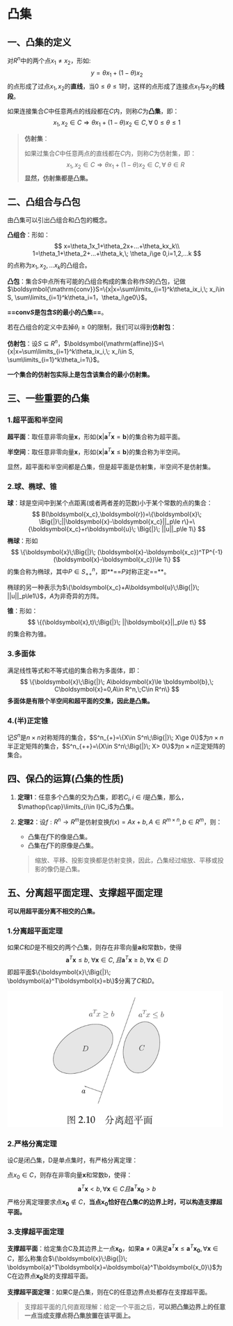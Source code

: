 # 凸集

## 一、凸集的定义

对$R^n$中的两个点$x_1\neq x_2$，形如:
$$
y=\theta x_1+(1-\theta)x_2
$$
的点形成了过点$x_1,x_2$的**直线**，当$0\le \theta \le 1$时，这样的点形成了连接点$x_1$与$x_2$的**线段**。

如果连接集合$C$中任意两点的线段都在$C$内，则称$C$为**凸集**，即：
$$
x_1,x_2\in C\Rightarrow\theta x_1+(1-\theta)x_2\in C,\forall \;0\le \theta\le 1
$$

> **仿射集**：
>
> 如果过集合$C$中任意两点的直线都在$C$内，则称$C$为仿射集，即：
> $$
> x_1,x_2\in C \Rightarrow \theta x_1+(1-\theta)x_2\in C,\forall \; \theta \in R
> $$
> **显然，仿射集都是凸集。**



## 二、凸组合与凸包

由凸集可以引出凸组合和凸包的概念。

**凸组合**：形如：
$$
x=\theta_1x_1+\theta_2x+...+\theta_kx_k\\
1=\theta_1+\theta_2+...+\theta_k,\; \theta_i\ge 0,i=1,2,...k
$$
的点称为$x_1,x_2,...x_k$的凸组合。



**凸包**：集合$S$中点所有可能的凸组合构成的集合称作$S$的凸包，记做$\boldsymbol{\mathrm{conv}}S=\{x|x=\sum\limits_{i=1}^k\theta_ix_i,\; x_i\in S, \sum\limits_{i=1}^k\theta_i=1，\theta_i\ge0\}$。

**==$\boldsymbol{\mathrm{conv}}S$是包含$S$的最小的凸集==**。

若在凸组合的定义中去掉$\theta_i\ge0$的限制，我们可以得到**仿射包**：

**仿射包**：设$S\subseteq R^n$，$\boldsymbol{\mathrm{affine}}S=\{x|x=\sum\limits_{i=1}^k\theta_ix_i,\; x_i\in S, \sum\limits_{i=1}^k\theta_i=1\}$。

**一个集合的仿射包实际上是包含该集合的最小仿射集。**



## 三、一些重要的凸集

### 1.超平面和半空间

**超平面**：取任意非零向量$\boldsymbol{x}$，形如$\{\boldsymbol{x}|\boldsymbol{a}^T\boldsymbol{x}=\boldsymbol{b}\}$的集合称为超平面。

**半空间**：取任意非零向量$\boldsymbol{x}$，形如$\{\boldsymbol{x}|\boldsymbol{a}^T\boldsymbol{x}\le\boldsymbol{b}\}$的集合称为半空间。

显然，超平面和半空间都是凸集，但是超平面是仿射集，半空间不是仿射集。



### 2.球、椭球、锥

**球**：球是空间中到某个点距离(或者两者差的范数)小于某个常数的点的集合：
$$
B(\boldsymbol{x_c},\boldsymbol{r})=\{\boldsymbol{x}\; \Big{|}\;||\boldsymbol{x}-\boldsymbol{x_c}||_p\le r\}=\{\boldsymbol{x_c}+r\boldsymbol{u}\; \Big{|}\; ||u||_p\le 1\}
$$
**椭球**：形如
$$
\{\boldsymbol{x}\;\Big{|}\; (\boldsymbol{x}-\boldsymbol{x_c})^TP^{-1}(\boldsymbol{x}-\boldsymbol{x_c})\le 1\}
$$
的集合称为椭球，其中$P\in S^n_{++}$，即**==$P$对称正定==**。

椭球的另一种表示为$\{\boldsymbol{x_c}+A\boldsymbol{u}\;\Big{|}\; ||u||_p\le1\}$，$A$为非奇异的方阵。

**锥**：形如：
$$
\{(\boldsymbol{x},t)\;\Big{|}\; ||\boldsymbol{x}||_p\le t\}
$$
的集合称为锥。



### 3.多面体

满足线性等式和不等式组的集合称为多面体，即：
$$
\{\boldsymbol{x}\;\Big{|}\; A\boldsymbol{x}\le \boldsymbol{b},\; C\boldsymbol{x}=0,A\in R^n,\;C\in R^n\}
$$
**多面体是有限个半空间和超平面的交集，因此是凸集。**



### 4.(半)正定锥

记$S^n$是$n\times n$对称矩阵的集合，$S^n_{+}=\{X\in S^n\;\Big{|}\; X\ge 0\}$为$n\times n$半正定矩阵的集合，$S^n_{++}=\{X\in S^n\;\Big{|}\; X> 0\}$为$n\times n$正定矩阵的集合。



## 四、保凸的运算(凸集的性质)

1. **定理1**：任意多个凸集的交为凸集，即若$C_i,i \in I$是凸集，那么，$\mathop{\cap}\limits_{i\in I}C_i$为凸集。

2. **定理2**：设$f:R^n\rightarrow R^m$是仿射变换$f(x)=Ax+b,A\in R^{m\times n},b\in R^m$，则：

   + 凸集在$f$下的像是凸集。
   + 凸集在$f$下的原像是凸集。

   > 缩放、平移、投影变换都是仿射变换，因此，凸集经过缩放、平移或投影的像仍是凸集。



## 五、分离超平面定理、支撑超平面定理

**可以用超平面分离不相交的凸集。**

### 1.分离超平面定理

如果$C$和$D$是不相交的两个凸集，则存在非零向量$\boldsymbol{a}$和常数b，使得
$$
\boldsymbol{a}^T\boldsymbol{x}\le b,\; \forall \boldsymbol{x}\in C,且\boldsymbol{a}^T\boldsymbol{x}\ge b,\forall \boldsymbol{x}\in D
$$
即超平面$\{\boldsymbol{x}\;\Big{|}\; \boldsymbol{a}^T\boldsymbol{x}=b\}$分离了$C$和$D$。

<img src="./pic_1.png" style="zoom:75%;" />

### 2.严格分离定理

设$C$是闭凸集，D是单点集时，有严格分离定理：

点$x_0\in C$，则存在非零向量$\boldsymbol{x}$和常数b，使得：
$$
\boldsymbol{a}^T\boldsymbol{x}< b,\forall \boldsymbol{x}\in C且\boldsymbol{a}^T\boldsymbol{x_0}>b
$$
严格分离定理要求点$\boldsymbol{x_0}\notin C$，**当点$\boldsymbol{x_0}$恰好在凸集$C$的边界上时，可以构造支撑超平面。**



### 3.支撑超平面定理

**支撑超平面**：给定集合C及其边界上一点$\boldsymbol{x_0}$，如果$\boldsymbol{a}\neq 0$满足$\boldsymbol{a}^T\boldsymbol{x}\le \boldsymbol{a}^T\boldsymbol{x_0},\forall \boldsymbol{x}\in C$，那么称集合$\{\boldsymbol{x}\;\Big{|}\; \boldsymbol{a}^T\boldsymbol{x}=\boldsymbol{a}^T\boldsymbol{x_0}\}$为C在边界点$\boldsymbol{x_0}$处的支撑超平面。

**支撑超平面定理**：如果C是凸集，则在C的任意边界点处都存在支撑超平面。

> 支撑超平面的几何直观理解：给定一个平面之后，**可以把凸集边界上的任意一点当成支撑点将凸集放置在该平面上。**

